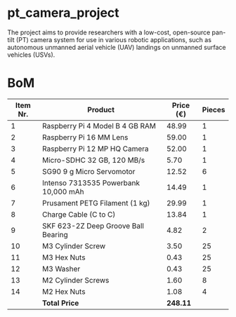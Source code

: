 # pt_camera_project
The project aims to provide researchers with a low-cost, open-source pan-tilt (PT) camera system for use in various robotic applications, such as autonomous unmanned aerial vehicle (UAV) landings on unmanned surface vehicles (USVs).

# BoM
| Item Nr. | Product                              | Price (€) | Pieces |
|----------|--------------------------------------|-----------|--------|
| 1        | Raspberry Pi 4 Model B 4 GB RAM      | 48.99     | 1      |
| 2        | Raspberry Pi 16 MM Lens              | 59.00     | 1      |
| 3        | Raspberry Pi 12 MP HQ Camera         | 52.00     | 1      |
| 4        | Micro-SDHC 32 GB, 120 MB/s           | 5.70      | 1      |
| 5        | SG90 9 g Micro Servomotor            | 12.52     | 6      |
| 6        | Intenso 7313535 Powerbank 10,000 mAh | 14.49     | 1      |
| 7        | Prusament PETG Filament (1 kg)       | 29.99     | 1      |
| 8        | Charge Cable (C to C)                | 13.84     | 1      |
| 9        | SKF 623-2Z Deep Groove Ball Bearing  | 4.82      | 2      |
| 10       | M3 Cylinder Screw                    | 3.50      | 25     |
| 11       | M3 Hex Nuts                          | 0.43      | 25     |
| 12       | M3 Washer                            | 0.43      | 25     |
| 13       | M2 Cylinder Screws                   | 1.60      | 8      |
| 14       | M2 Hex Nuts                          | 1.08      | 4      |
|          | **Total Price**                      | **248.11**|        |
